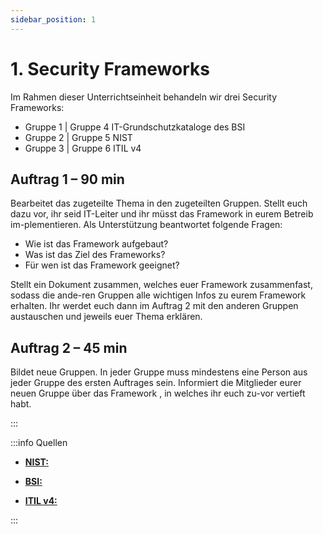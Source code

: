 ```yaml
---
sidebar_position: 1
---
```


# 1. Security Frameworks

Im Rahmen dieser Unterrichtseinheit behandeln wir drei Security Frameworks:

- Gruppe 1 | Gruppe 4		IT-Grundschutzkataloge des BSI
- Gruppe 2 | Gruppe 5		NIST
- Gruppe 3 | Gruppe 6		ITIL v4	

## Auftrag 1 – 90 min
Bearbeitet das zugeteilte Thema in den zugeteilten Gruppen. 
Stellt euch dazu vor, ihr seid IT-Leiter und ihr müsst das Framework in eurem Betreib im-plementieren. Als Unterstützung beantwortet folgende Fragen:

-	Wie ist das Framework aufgebaut? 
-	Was ist das Ziel des Frameworks?
-	Für wen ist das Framework geeignet?


Stellt ein Dokument zusammen, welches euer Framework zusammenfast, sodass die ande-ren Gruppen alle wichtigen Infos zu eurem Framework erhalten.
Ihr werdet euch dann im Auftrag 2 mit den anderen Gruppen austauschen und jeweils euer Thema erklären.

## Auftrag 2 – 45 min

Bildet neue Gruppen. In jeder Gruppe muss mindestens eine Person aus jeder Gruppe des ersten Auftrages sein. 
Informiert die Mitglieder eurer neuen Gruppe über das Framework , in welches ihr euch zu-vor vertieft habt.

:::

:::info Quellen

- [**NIST:** ](https://www.nist.gov/cyberframework)

- [**BSI:**](https://www.bsi.bund.de/DE/Themen/Unternehmen-und-Organisationen/Standards-und-Zertifizierung/IT-Grundschutz/it-grundschutz_node.html)

- [**ITIL v4:**](https://www.youtube.com/watch?v=oMneceb71N0&ab_channel=Dr.MichaelGorski%E2%80%93IT-Security)

:::